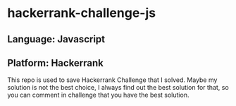 # hackerrank-challenge-js
## Language: Javascript
## Platform: Hackerrank
This repo is used to save Hackerrank Challenge that I solved. Maybe my solution is not the best choice, I always find out the best solution for that, so you can comment in challenge that you have the best solution.
